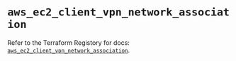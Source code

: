 # `aws_ec2_client_vpn_network_association`

Refer to the Terraform Registory for docs: [`aws_ec2_client_vpn_network_association`](https://www.terraform.io/docs/providers/aws/r/ec2_client_vpn_network_association).
